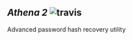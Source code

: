 ## *Athena 2* ![travis](https://travis-ci.org/ja-green/Athena-2.0.svg?branch=master)
Advanced password hash recovery utility

